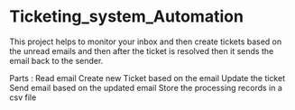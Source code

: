 # Ticketing_system_Automation

This project helps to monitor your inbox and then create tickets based on the unread emails and then after the ticket is resolved then it sends the email back to the sender.

Parts :
Read email
Create new Ticket based on the email
Update the ticket
Send email based on the updated email
Store the processing records in a csv file
